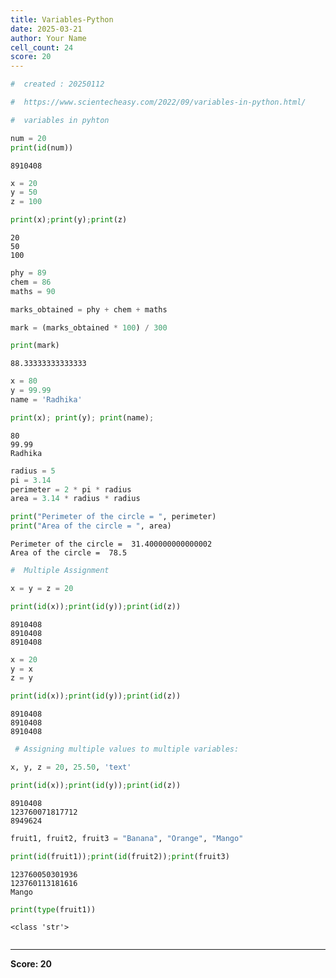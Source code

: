 ```yaml
---
title: Variables-Python
date: 2025-03-21
author: Your Name
cell_count: 24
score: 20
---
```


```python
#  created : 20250112
```


```python
#  https://www.scientecheasy.com/2022/09/variables-in-python.html/
```


```python
#  variables in pyhton 

```


```python
num = 20
print(id(num))
```

    8910408



```python
x = 20 
y = 50
z = 100
```


```python
print(x);print(y);print(z)
```

    20
    50
    100



```python
phy = 89
chem = 86
maths = 90

marks_obtained = phy + chem + maths

mark = (marks_obtained * 100) / 300
```


```python
print(mark)
```

    88.33333333333333



```python
x = 80 
y = 99.99
name = 'Radhika'

```


```python
print(x); print(y); print(name);
```

    80
    99.99
    Radhika



```python
radius = 5
pi = 3.14
perimeter = 2 * pi * radius
area = 3.14 * radius * radius
```


```python
print("Perimeter of the circle = ", perimeter)
print("Area of the circle = ", area)
```

    Perimeter of the circle =  31.400000000000002
    Area of the circle =  78.5



```python
#  Multiple Assignment
```


```python
x = y = z = 20
```


```python
print(id(x));print(id(y));print(id(z))
```

    8910408
    8910408
    8910408



```python
x = 20
y = x
z = y
```


```python
print(id(x));print(id(y));print(id(z))
```

    8910408
    8910408
    8910408



```python
 # Assigning multiple values to multiple variables:


```


```python
x, y, z = 20, 25.50, 'text'
```


```python
print(id(x));print(id(y));print(id(z))
```

    8910408
    123760071817712
    8949624



```python
fruit1, fruit2, fruit3 = "Banana", "Orange", "Mango"
```


```python
print(id(fruit1));print(id(fruit2));print(fruit3)
```

    123760050301936
    123760113181616
    Mango



```python
print(type(fruit1))
```

    <class 'str'>



```python

```


---
**Score: 20**